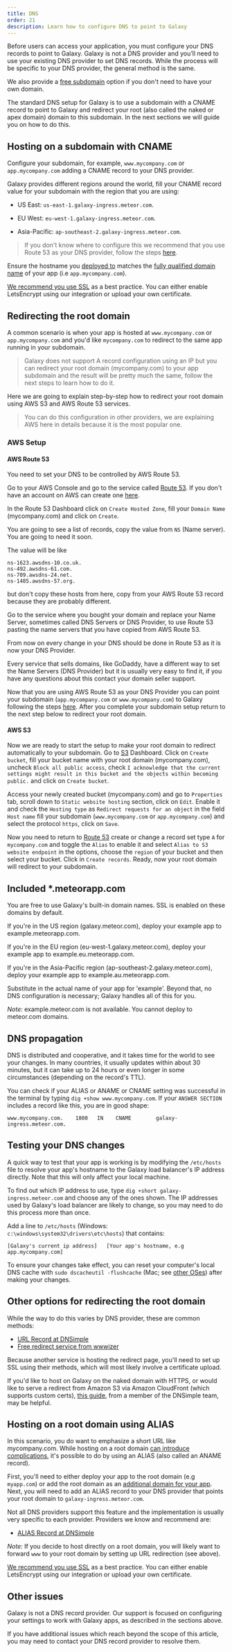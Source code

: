 ```yaml
---
title: DNS
order: 21
description: Learn how to configure DNS to point to Galaxy
---
```


Before users can access your application, you must configure your DNS records to point to Galaxy. Galaxy is not a DNS provider and you’ll need to use your existing DNS provider to set DNS records. While the process will be specific to your DNS provider, the general method is the same. 

We also provide a [free subdomain](#free-subdomain) option if you don't need to have your own domain.

The standard DNS setup for Galaxy is to use a subdomain with a CNAME record to point to Galaxy and redirect your root (also called the naked or apex domain) domain to this subdomain. In the next sections we will guide you on how to do this.

<h2 id="subdomain">Hosting on a subdomain with CNAME</h2>

Configure your subdomain, for example, `www.mycompany.com` or `app.mycompany.com` adding a CNAME record to your DNS provider. 
 
Galaxy provides different regions around the world, fill your CNAME record value for your subdomain with the region that you are using:

- US East: `us-east-1.galaxy-ingress.meteor.com`.

- EU West: `eu-west-1.galaxy-ingress.meteor.com`.

- Asia-Pacific: `ap-southeast-2.galaxy-ingress.meteor.com`.  

> If you don't know where to configure this we recommend that you use Route 53 as your DNS provider, follow the steps [here](#aws-route-53). 

Ensure the hostname you [deployed to](deploy-quickstart.html) matches the [fully qualified domain name](https://en.wikipedia.org/wiki/Fully_qualified_domain_name) of your app (i.e `app.mycompany.com`).

[We recommend you use SSL](encryption.html) as a best practice. You can either enable LetsEncrypt using our integration or upload your own certificate.

<h2 id="root-domain">Redirecting the root domain</h2> 

A common scenario is when your app is hosted at `www.mycompany.com` or `app.mycompany.com` and you'd like `mycompany.com` to redirect to the same app running in your subdomain. 

> Galaxy does not support A record configuration using an IP but you can redirect your root domain (mycompany.com) to your app subdomain and the result will be pretty much the same, follow the next steps to learn how to do it.

Here we are going to explain step-by-step how to redirect your root domain using AWS S3 and AWS Route 53 services.

> You can do this configuration in other providers, we are explaining AWS here in details because it is the most popular one.

<h3 id="aws-setup">AWS Setup</h3>

<h4 id="aws-route-53">AWS Route 53</h4>

You need to set your DNS to be controlled by AWS Route 53.

Go to your AWS Console and go to the service called [Route 53](https://console.aws.amazon.com/route53/home). If you don't have an account on AWS can create one [here](https://portal.aws.amazon.com/billing/signup).

In the Route 53 Dashboard click on `Create Hosted Zone`, fill your `Domain Name` (mycompany.com) and click on `Create`.

You are going to see a list of records, copy the value from `NS` (Name server). You are going to need it soon.

The value will be like 
```
ns-1623.awsdns-10.co.uk.
ns-492.awsdns-61.com.
ns-709.awsdns-24.net.
ns-1485.awsdns-57.org.
```
but don't copy these hosts from here, copy from your AWS Route 53 record because they are probably different.

Go to the service where you bought your domain and replace your Name Server, sometimes called DNS Servers or DNS Provider, to use Route 53 pasting the name servers that you have copied from AWS Route 53.

From now on every change in your DNS should be done in Route 53 as it is now your DNS Provider. 

Every service that sells domains, like GoDaddy, have a different way to set the Name Servers (DNS Provider) but it is usually very easy to find it, if you have any questions about this contact your domain seller support.

Now that you are using AWS Route 53 as your DNS Provider you can point your subdomain (`app.mycompany.com` or `www.mycompany.com`) to Galaxy following the steps [here](#subdomain). After you complete your subdomain setup return to the next step below to redirect your root domain.

<h4 id="aws-s3">AWS S3</h4>

Now we are ready to start the setup to make your root domain to redirect automatically to your subdomain. Go to [S3](https://s3.console.aws.amazon.com/s3/home) Dashboard. Click on `Create bucket`, fill your bucket name with your root domain (mycompany.com), uncheck `Block all public access`, check `I acknowledge that the current settings might result in this bucket and the objects within becoming public.` and click on `Create bucket`.

Access your newly created bucket (mycompany.com) and go to `Properties` tab, scroll down to `Static website hosting` section, click on `Edit`. Enable it and check the `Hosting type` as `Redirect requests for an object` in the field `Host name` fill your subdomain (`www.mycompany.com` or `app.mycompany.com`) and select the protocol `https`, click on `Save`.

Now you need to return to [Route 53](https://console.aws.amazon.com/route53/home) create or change a record set type `A` for `mycompany.com` and toggle the `Alias` to enable it and select `Alias to S3 website endpoint` in the options, choose the `region` of your bucket and then select your bucket. Click in `Create records`. Ready, now your root domain will redirect to your subdomain.

<h2 id="free-subdomain">Included *.meteorapp.com</h2>

You are free to use Galaxy's built-in domain names. SSL is enabled on these domains by default.

If you're in the US region (galaxy.meteor.com), deploy your example app to example.meteorapp.com.

If you're in the EU region (eu-west-1.galaxy.meteor.com), deploy your example app to example.eu.meteorapp.com.

If you're in the Asia-Pacific region (ap-southeast-2.galaxy.meteor.com), deploy your example app to example.au.meteorapp.com.

Substitute in the actual name of your app for 'example'. Beyond that, no DNS configuration is necessary; Galaxy handles all of this for you.

*Note:* example.meteor.com is not available. You cannot deploy to meteor.com domains.


<h2 id="dns-propagation">DNS propagation</h2>

DNS is distributed and cooperative, and it takes time for the world to see your changes.  In many countries, it usually updates within about 30 minutes, but it can take up to 24 hours or even longer in some circumstances (depending on the record's TTL).

You can check if your ALIAS or ANAME or CNAME setting was successful in the terminal by typing `dig +show www.mycompany.com`. If your `ANSWER SECTION` includes a record like this, you are in good shape:

```
www.mycompany.com.    1800   IN    CNAME        galaxy-ingress.meteor.com.
```

<h2 id="testing">Testing your DNS changes</h2>

A quick way to test that your app is working is by modifying the `/etc/hosts` file to resolve your app's hostname to the Galaxy load balancer's IP address directly. Note that this will only affect your local machine.

To find out which IP address to use, type `dig +short galaxy-ingress.meteor.com` and choose any of the ones shown. The IP addresses used by Galaxy's load balancer are likely to change, so you may need to do this process more than once.

Add a line to `/etc/hosts` (Windows: `c:\windows\system32\drivers\etc\hosts`) that contains:

```
[Galaxy's current ip address]   [Your app's hostname, e.g app.mycompany.com]
```

To ensure your changes take effect, you can reset your computer's local DNS cache with `sudo dscacheutil -flushcache` (Mac; see [other OSes](https://www.whatsmydns.net/flush-dns.html)) after making your changes.

<h2 id="other-options-redirect">Other options for redirecting the root domain</h2>

While the way to do this varies by DNS provider, these are common methods:

* [URL Record at DNSimple](https://support.dnsimple.com/articles/url-record/)
* [Free redirect service from wwwizer](http://wwwizer.com/naked-domain-redirect)

Because another service is hosting the redirect page, you'll need to set up SSL using their methods, which will most likely involve a certificate upload.

If you'd like to host on Galaxy on the naked domain with HTTPS, or would like to serve a redirect from Amazon S3 via Amazon CloudFront (which supports custom certs), [this guide](https://simonecarletti.com/blog/2016/08/redirect-domain-https-amazon-cloudfront/), from a member of the DNSimple team, may be helpful.

<h2 id="hosting-root-domain">Hosting on a root domain using ALIAS</h2>

In this scenario, you do want to emphasize a short URL like mycompany.com. While hosting on a root domain [can introduce complications](http://www.yes-www.org/why-use-www/), it's possible to do by using an ALIAS (also called an ANAME record).

First, you'll need to either deploy your app to the root domain (e.g `myapp.com`) or add the root domain as an [additional domain for your app](custom-domains.html#add-domain). Next, you will need to add an ALIAS record to your DNS provider that points your root domain to `galaxy-ingress.meteor.com`.

Not all DNS providers support this feature and the implementation is usually very specific to each provider. Providers we know and recommend are:

* [ALIAS Record at DNSimple](https://support.dnsimple.com/articles/alias-record/)

*Note:* If you decide to host directly on a root domain, you will likely want to forward `www` to your root domain by setting up URL redirection (see above).

[We recommend you use SSL](encryption.html) as a best practice. You can either enable LetsEncrypt using our integration or upload your own certificate.

<h2 id="other-issues">Other issues</h2>

Galaxy is not a DNS record provider. Our support is focused on configuring your settings to work with Galaxy apps, as described in the sections above.

If you have additional issues which reach beyond the scope of this article, you may need to contact your DNS record provider to resolve them. 
